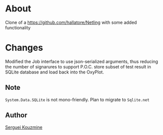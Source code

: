 About
=====
Clone of a https://github.com/hallatore/Netling with some added functionality

Changes
=======

Modified the Job interface to use json-serialized arguments, thus reducing the number of signarures to support
P.O.C. store subset of test result in SQLite database and load back into the OxyPlot. 

Note
----
`System.Data.SQLite`  is not mono-friendly. Plan to migrate to `Sqlite.net` 

Author
------
[Serguei Kouzmine](kouzmine_serguei@yahoo.com)
